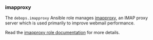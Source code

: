 ### imapproxy

The `debops.imapproxy` Ansible role manages
[imapproxy](http://www.imapproxy.org/), an IMAP proxy server which is
used primarily to improve webmail performance.

Read the [imapproxy role documentation](https://docs.debops.org/en/stable-3.2/ansible/roles/imapproxy/) for more details.
